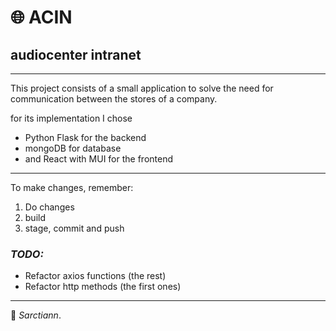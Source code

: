 # 🌐 ACIN
## audiocenter intranet

***

This project consists of a small application to solve the need for communication between the stores of a company.

for its implementation I chose 

+ Python Flask for the backend
+ mongoDB for database
+ and React with MUI for the frontend

***

To make changes, remember:
1. Do changes
2. build
3. stage, commit and push

### *TODO:*
+ Refactor axios functions (the rest)
+ Refactor http methods (the first ones)


***

🏹 *Sarctiann*.


